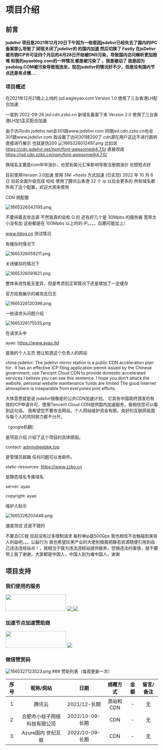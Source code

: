 # 项目介绍
## 前言
#### jsdelivr 项目是2021年12月20日下午因为一些原因jsdelivr已经失去了国内的IPC备案那么导致了 网宿关闭了jsdelivr的 的国内加速 然后切换了 Fastly 在jsDelivr被吊销ICP许可证四个月后的4月28日开始被DNS污染，导致国内访问解析更加困难 和我的ayaoblog.com的一样情况 都是被污染了 ，我是被动了 我是因为yaoblog.COM被污染导致我连坐，现在jsdelivr的情况好不少，但是没有国内节点还是有点慢....
### 项目概述
在2021年12月21晚上上线的 jsd.eagleyao.com Version 1.0 使用了三台香港LH配合加速

一直到 2022-09-26 jsd.cdn.zzko.cn 新域名备案下来 Version 2.0  使用了三台香港LH加1孟买配合加速

由于访问cdn.jsdelivr.net会301跳www.jsdelivr.com 同理jsd.cdn.zzko.cn也会301跳www.jsdelivr.com  我设置了访问301转200了 cdn源在用户这边不进行跳转直接进行展示 也就是伪200 
<img src="https://image.zzko.cn/images/1/2022/10/09/16653260106342dbbab13a9.png" alt="1665326012497.png" title="1665326012497.png" />
比如说
https://cdn.jsdelivr.net/npm/font-awesome@4.7.0/
直接改成
https://jsd.cdn.zzko.cn/npm/font-awesome@4.7.0/

换域名主要是com年年涨价，也受到美元汇率影响导致注册商涨价 也想短点好


目前使用Version 3.0加速 使用 SNI +hosts 方式加速 (已实现) 2022 年 10 月 6 日 目前全面升级完成 哈哈 使用了腾讯云香港 32 个 ip 以后会更多的 所有域名都所有了这个配置，欢迎大家来使用


CDN 侧配置

<img src="https://image.zzko.cn/images/1/2022/10/09/16653260436342dbdb8abe0.png" alt="1665326043195.png" title="1665326043195.png" />

不要闲着去攻击源 不然我真的会栓 Q 的 还有好几个是 30Mpbs 的服务器 宽带太小没有加 这些都是在 100Mpbs 以上的的 IP。。。。后期可能加上）

www.itdog.cn  测试情况

有缓存的情况下

<img src="https://image.zzko.cn/images/1/2022/10/09/16653260606342dbec8e69e.png" alt="1665326059211.png" title="1665326059211.png" />

关闭缓存的情况下

<img src="https://image.zzko.cn/images/1/2022/10/09/16653260926342dc0ccde32.png" alt="1665326091621.png" title="1665326091621.png" />

整体来说性能无差异，但是考虑到正常情况下还是增加了一定缓存

官方给我展示的被攻击日志 

<img src="https://image.zzko.cn/images/1/2022/10/09/16653261236342dc2b2c306.png" alt="1665326120396.png" title="1665326120396.png" />

一些请求头问题介绍

<img src="https://image.zzko.cn/images/1/2022/10/09/16653261766342dc607dbe7.png" alt="1665326175535.png" title="1665326175535.png" />

在请求头中

ayao: https://www.ayao.ltd

是我的个人主页 想让知道这个负责人的网站

china-jsdelivr: The jsdelivr mirror station is a public CDN acceleration plan for . It has an effective ICP filing application permit issued by the Chinese government, use Tencent Cloud CDN to provide domestic accelerated services  I believe you can see this sentence. I hope you don't attack the website, personal website maintenance funds are limited The good Internet atmosphere is inseparable from everyones joint efforts.

大体意思就是说
jsdelivr镜像是的公共CDN加速计划。 它具有中国政府颁发的有效的ICP申请许可，使用Tencent Cloud CDN提供国内加速服务，我相信您可以看到这句话。 我希望您不要攻击网站，个人网站维护资金有限，良好的互联网氛围与每个人的共同努力都不分开。

（google机翻）




是项目介绍 介绍了这个项目的具体原因。

contact: admin@eebbk.top

是管理员邮箱 任何问题可以发邮件。

static-resources: https://www.zzko.cn

是静态域名专属域名

server: ayao

copyright: ayao

维护人标示

<img src="https://image.zzko.cn/images/1/2022/10/09/16653262046342dc7c1034f.png" alt="1665326203448.png" title="1665326203448.png" />

速度测试
还是不错的


不要去CC我 目前没有过多限制请求 每秒单ip是500Qps 我也相信不会触碰到某些人利益吧。。。公益行为 我也希望灰黑产业的大佬别搞我把静态资源随便引用到自己违法违规站点！，就相当于我为违法违规站提供服务，您搞违法的事情，就不要带上我了谢谢，大家都是中国人，中国人别为难中国人，谢谢


## 项目支持
### 我们使用的服务
<a href="https://cloud.tencent.com" id="Qcloud" target="_blank"><img src="https://image.zzko.cn/images/1/2022/10/09/16653262306342dc96dd067.png" width="200" height="55"></a>
<a href="https://www.azure.cn" id="azure" target="_blank"><img src="https://image.zzko.cn/images/1/2022/10/09/16653263096342dce5c65e8.png">
<a href="https://www.azure.cn" id="azure" target="_blank"><img src="https://www.vnet.com/home/images/logo.png"></a>
### 加速节点加速赞助商
<a href="https://cloud.tencent.com" id="Qcloud" target="_blank"><img src="https://image.zzko.cn/images/1/2022/10/09/16653262306342dc96dd067.png" width="200" height="55"></a>
<a href="https://www.xgzwlkjltd.com/" id="xgzwlkjltd" target="_blank"><img src="https://user-images.githubusercontent.com/86733666/194762270-887fc7e3-db41-40d7-b13c-46dde45534ec.png"></a>
### 微信赞赏码
<img src="https://image.zzko.cn/images/1/2022/10/09/16653271146342e00ac2a46.png" alt="1665327123523.png" title="1665327123523.png" />
### 赞助列表（每周更新一次）
<div class="md-typeset__scrollwrap"><div class="md-typeset__table"><table>
<thead>
<tr>
<th align="center">序号</th>
<th align="center">昵称/网站</th>
<th align="center">日期</th>
<th align="center">捐赠方式</th>
<th align="center">金额</th>
  <th align="center">留言/备注</th>
</tr>
</thead>
<tbody>
<tr>
<td align="center">1</td>
<td align="center">腾讯云</td>
<td align="center">2021/12-长期</td>
<td align="center">源站和CDN</td>
<td align="center">-</td>
  <td align="center">无</td>
</tr>
<tr>
<td align="center">2</td>
<td align="center">合肥市小桂子网络科技有限公司</td>
<td align="center">2022/10-09-长期</td>
<td align="center">CDN</td>
<td align="center">-</td>
  <td align="center">无</td>
</tr>
  <tr>
<td align="center">3</td>
<td align="center">Azure国内 世纪互联</td>
<td align="center">2022/10-09-长期</td>
<td align="center">CDN</td>
<td align="center">-</td>
  <td align="center">无</td>
</tr>
</tbody>
</table></div></div>
